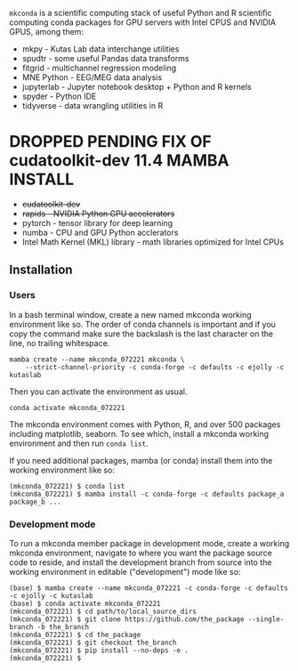 ``mkconda`` is a scientific computing stack of useful Python and R
scientific computing conda packages for GPU servers with Intel
CPUS and NVIDIA GPUS, among them:

* mkpy - Kutas Lab data interchange utilities
* spudtr - some useful Pandas data transforms
* fitgrid - multichannel regression modeling
* MNE Python - EEG/MEG data analysis
* jupyterlab - Jupyter notebook desktop + Python and R kernels
* spyder - Python IDE
* tidyverse - data wrangling utilities in R
# DROPPED PENDING FIX OF cudatoolkit-dev 11.4 MAMBA INSTALL
* ~~cudatoolkit-dev~~
* ~~rapids - NVIDIA Python GPU accelerators~~
* pytorch - tensor library for deep learning
* numba - CPU and GPU Python acclerators
* Intel Math Kernel (MKL) library - math libraries optimized for Intel CPUs


## Installation
 
### Users

In a bash terminal window, create a new named mkconda working
environment like so. The order of conda channels is important 
and if you copy the command make sure the backslash is the last 
character on the line, no trailing whitespace.

```
mamba create --name mkconda_072221 mkconda \
    --strict-channel-priority -c conda-forge -c defaults -c ejolly -c kutaslab
```
Then you can activate the environment as usual.

```
conda activate mkconda_072221
```

The mkconda environment comes with Python, R, and over 500 packages
including matplotlib, seaborn. To see which, install a
mkconda working environment and then run ```conda list```.

If you need additional packages, mamba (or conda) install them into the working
environment like so:

```
(mkconda_072221) $ conda list
(mkconda_072221) $ mamba install -c conda-forge -c defaults package_a package_b ...

```

### Development mode

To run a mkconda member package in development mode, create a working
mkconda environment, navigate to where you want the package source
code to reside, and install the development branch from source into
the working environment in editable ("development") mode like so:

```
(base) $ mamba create --name mkconda_072221 -c conda-forge -c defaults -c ejolly -c kutaslab
(base) $ conda activate mkconda_072221
(mkconda_072221) $ cd path/to/local_source_dirs
(mkconda_072221) $ git clone https://github.com/the_package --single-branch -b the_branch
(mkconda_072221) $ cd the_package
(mkconda_072221) $ git checkout the_branch
(mkconda_072221) $ pip install --no-deps -e .
(mkconda_072221) $
```
